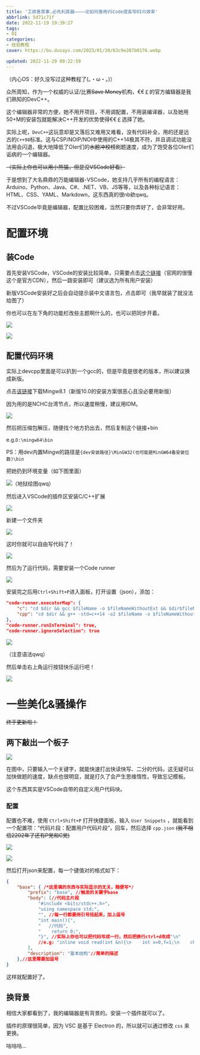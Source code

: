 ```yaml
---
title: '工欲善其事,必先利其器————论如何善用VSCode提高写OIの效率'
abbrlink: 5d71c71f
date: 2022-11-19 19:39:27
tags: 
- OI
categories:
- 经验教程
cover: https://bu.dusays.com/2023/01/20/63c9e287b0176.webp

updated: 2022-11-29 09:22:59
---
```


（内心OS：好久没写过这种教程了(。・ω・。)）

众所周知，作为一个权威的认证/比赛~~Save Money~~机构，€€￡的官方编辑器是我们熟知的DevC++。

这个编辑器非常的方便，她不用开项目，不用调配置，不用装编译器，以及她用50+M的安装包就能解决C++开发的优势使得€€￡选择了她。

实际上呢，`DevC++`这玩意却是又落后又难用又难看，没有代码补全，用的还是远古的`C++98`标准。这与CSP/NOIP/NOI中使用的C++14极其不符，并且调试功能没法用会闪退，极大地降低了OIer们的~~水题冲校榜~~刷题速度，成为了饱受各位OIer们诟病的一个编辑器。

~~（实际上你也可以用小熊猫，但是没VSCode好看）~~

于是想到了大名鼎鼎的万能编辑器-VSCode，她支持几乎所有的编程语言：Arduino、Python、Java、C#、.NET、VB、JS等等，以及各种标记语言：HTML、CSS、YAML、Markdown，这东西真的很nb欸qwq。

不过VSCode毕竟是编辑器，配置比较困难，当然只要你弄好了，会非常好用。

# 配置环境

## 装Code

首先安装VSCode，VSCode的安装比较简单，只需要点击[这个链接](http://vscode.cdn.azure.cn/stable/6261075646f055b99068d3688932416f2346dd3b/VSCodeUserSetup-x64-1.73.1.exe)（官网的很慢这个是官方CDN），然后一路安装即可（建议选为所有用户安装）

新版VSCode安装好之后会自动提示装中文语言包，点击即可（我早就装了就没法给图了）

你也可以在左下角的功能栏改些主题啊什么的，也可以把同步开着。

![](https://bu.dusays.com/2023/01/20/63ca1237f0016.webp)

![](https://bu.dusays.com/2023/01/20/63ca1238e20ef.webp)

## 配置代码环境

实际上devcpp里面是可以扒到一个gcc的，但是毕竟是很老的版本，所以建议换成新版。

点击[该链接](https://nchc.dl.sourceforge.net/project/mingw-w64/Toolchains%20targetting%20Win64/Personal%20Builds/mingw-builds/8.1.0/threads-posix/seh/x86_64-8.1.0-release-pos)下载Mingw8.1（新版10.0的安装方案很恶心且没必要用新版）

因为用的是NCHC台湾节点，所以速度稍慢，建议用IDM。

![](https://bu.dusays.com/2023/01/20/63ca1239de332.webp)

然后把压缩包解压，随便找个地方扔出去，然后复制这个链接+bin

e.g.`D:\mingw64\bin`

PS：用dev内置Mingw的路径是`{dev安装路径}\MinGW32(也可能是MinGW64看安装位数)\bin`

把她扔到环境变量（如下图里面）

![（地狱绘图qwq）](https://bu.dusays.com/2023/01/20/63ca123bcbf62.webp)

然后进入VSCode的插件区安装C/C++扩展

![](https://bu.dusays.com/2023/01/20/63ca123ceffb2.webp)

新建一个文件夹

![](https://bu.dusays.com/2023/01/20/63ca123e1211d.webp)

这时你就可以自由写代码了！

![](https://bu.dusays.com/2023/01/20/63ca123f409e7.webp)

然后为了运行代码，需要安装一个Code runner

![](https://bu.dusays.com/2023/01/20/63ca1240643d7.webp)

安装完之后用`Ctrl+Shift+P`进入面板，打开设置（json），添加：
```json
"code-runner.executorMap": {
    "c": "cd $dir && gcc $fileName -o $fileNameWithoutExt && $dir$fileNameWithoutExt",
    "cpp": "cd $dir && g++ -std=c++14 -o2 $fileName -o $fileNameWithoutExt && $dir$fileNameWithoutExt", //契合C€€￡官方环境并开启O2优化
},
"code-runner.runInTerminal": true,
"code-runner.ignoreSelection": true
```

![](https://bu.dusays.com/2023/01/20/63ca12418190a.webp)

（注意语法qwq）

然后单击右上角运行按钮快乐运行吧！

![](https://bu.dusays.com/2023/01/20/63ca1242b66c0.webp)

# 一些美化&骚操作

~~终于更新啦！~~

## 两下敲出一个板子

![](https://bu.dusays.com/2023/01/20/63ca1244057e1.webp)

在图中，只要输入一个关键字，就能快速打出快读快写、二分的代码，这无疑可以加快做题的速度，缺点也很明显，就是打久了会产生思维惰性，导致忘记模板。

这个东西其实是VSCode自带的自定义用户代码块。

### 配置

配置也不难，使用 `Ctrl+Shift+P` 打开快捷面板，输入 `User Snippets` ，就能看到一个配置项：“代码片段：配置用户代码片段”，回车，然后选择 `cpp.json` ~~(我不相信2202年了还有P党和C党)~~ 

![](https://bu.dusays.com/2023/01/20/63ca1244d6303.webp)

![](https://bu.dusays.com/2023/01/20/63ca1245c5284.webp)

然后打开json来配置，每一个键值对的格式如下：

```json
{
    "base": { /*这里填的东西与实际显示的无关，随便写*/
        "prefix": "base", //触发的关键字base
        "body": [//代码主片段
            "#include <bits/stdc++.h>",
            "using namespace std;",
            "", //每一行都要用引号括起来，加上逗号
            "int main(){",
            "	//代码",
            "    return 0;",
            "}", //实际上你也可以把代码写成一行，然后把换行ctrl+d改成"\n"
            //e.g: "inline void read(int &n){\n    int x=0,f=1;\n    char ch=getchar();\n    while(ch<'0'||ch>'9'){\n        if(ch=='-') f=-1;\n        ch=getchar();\n    }\n    while(ch>='0'&&ch<='9'){\n        x=(x<<1)+(x<<3)+(ch^48);\n        ch=getchar();\n    }\n    n=x*f;\n}"
        ],
        "description": "基本结构"//简单的描述
    },//这里需要加逗号
}
```

这样就配置好了。

## 换背景

相信大家都看到了，我的编辑器是有背景的。安装一个插件就可以了。

插件的原理很简单，因为 VSC 是基于 Electron 的，所以就可以通过修改 `css` 来更换。

咕咕咕...